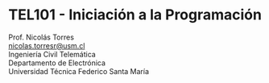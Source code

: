 <h1>TEL101 - Iniciación a la Programación</h1>

Prof. Nicolás Torres <br>
nicolas.torresr@usm.cl <br>
Ingeniería Civil Telemática <br>
Departamento de Electrónica <br>
Universidad Técnica Federico Santa María <br>
